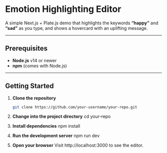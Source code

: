 # Emotion Highlighting Editor

A simple Next.js + Plate.js demo that highlights the keywords **“happy”** and **“sad”** as you type, and shows a hovercard with an uplifting message.

---

## Prerequisites

- **Node.js** v14 or newer  
- **npm** (comes with Node.js)  

---

## Getting Started

1. **Clone the repository**  
    ```bash
    git clone https://github.com/your-username/your-repo.git
   
2. **Change into the project directory**
    cd your-repo

3. **Install dependencies**
    npm install

4. **Run the development server**
    npm run dev

5. **Open your browser**
    Visit http://localhost:3000 to see the editor.